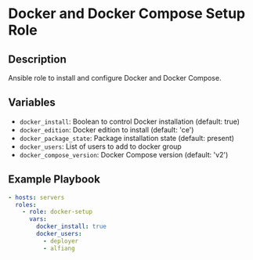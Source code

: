 # Docker and Docker Compose Setup Role

## Description

Ansible role to install and configure Docker and Docker Compose.

## Variables

- `docker_install`: Boolean to control Docker installation (default: true)
- `docker_edition`: Docker edition to install (default: 'ce')
- `docker_package_state`: Package installation state (default: present)
- `docker_users`: List of users to add to docker group
- `docker_compose_version`: Docker Compose version (default: 'v2')

## Example Playbook

```yaml
- hosts: servers
  roles:
    - role: docker-setup
      vars:
        docker_install: true
        docker_users:
          - deployer
          - alfiang
```
